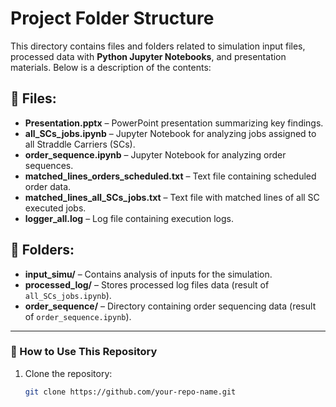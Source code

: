 # Project Folder Structure

This directory contains files and folders related to simulation input files, processed data with **Python Jupyter Notebooks**, and presentation materials. Below is a description of the contents:

## 📂 Files:
- **Presentation.pptx** – PowerPoint presentation summarizing key findings.  
- **all_SCs_jobs.ipynb** – Jupyter Notebook for analyzing jobs assigned to all Straddle Carriers (SCs).  
- **order_sequence.ipynb** – Jupyter Notebook for analyzing order sequences.  
- **matched_lines_orders_scheduled.txt** – Text file containing scheduled order data.  
- **matched_lines_all_SCs_jobs.txt** – Text file with matched lines of all SC executed jobs.  
- **logger_all.log** – Log file containing execution logs.  

## 📁 Folders:
- **input_simu/** – Contains analysis of inputs for the simulation.  
- **processed_log/** – Stores processed log files data (result of `all_SCs_jobs.ipynb`).  
- **order_sequence/** – Directory containing order sequencing data (result of `order_sequence.ipynb`).  

---

### 🚀 How to Use This Repository
1. Clone the repository:  
   ```bash
   git clone https://github.com/your-repo-name.git
